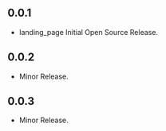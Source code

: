 ## 0.0.1

* landing_page Initial Open Source Release.

## 0.0.2

* Minor Release.

## 0.0.3

* Minor Release.
